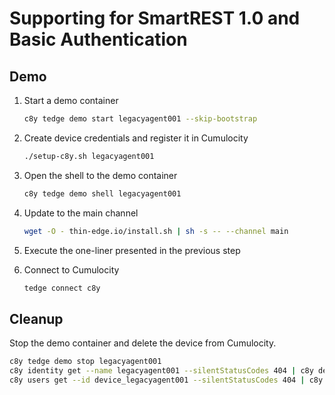 # Supporting for SmartREST 1.0 and Basic Authentication

## Demo

1. Start a demo container

    ```sh
    c8y tedge demo start legacyagent001 --skip-bootstrap
    ```

2. Create device credentials and register it in Cumulocity

    ```sh
    ./setup-c8y.sh legacyagent001
    ```

3. Open the shell to the demo container

    ```sh
    c8y tedge demo shell legacyagent001
    ```

4. Update to the main channel

    ```sh
    wget -O - thin-edge.io/install.sh | sh -s -- --channel main
    ```

5. Execute the one-liner presented in the previous step

6. Connect to Cumulocity

    ```sh
    tedge connect c8y
    ```

## Cleanup

Stop the demo container and delete the device from Cumulocity.

```sh
c8y tedge demo stop legacyagent001
c8y identity get --name legacyagent001 --silentStatusCodes 404 | c8y devices delete --cascade -f
c8y users get --id device_legacyagent001 --silentStatusCodes 404 | c8y users delete -f
```
